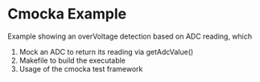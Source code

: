 # Cmocka Example

Example showing an overVoltage detection based on ADC reading, which

1. Mock an ADC to return its reading via getAdcValue()
2. Makefile to build the executable
3. Usage of the cmocka test framework
